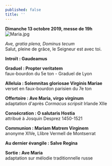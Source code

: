 ```yaml
---
published: false
title: ''
---
```

**Dimanche 13 octobre 2019, messe de 19h**  
![Maria.jpg]({{site.baseurl}}/images/Maria.jpg)

*Ave, gratia plena, Dominus tecum*  
Salut, pleine de grâce, le Seigneur est avec toi.

**Introït : Gaudeamus**

**Graduel : Propter veritatem**  
faux-bourdon du 5e ton - Graduel de Lyon

**Alleluia : Solemnitas gloriosae Virginis Mariae**  
verset en faux-bourdon parisien du 7e ton

**Offertoire : Ave Maria, virgo virginum**  
adaptation d'après *Cormacus scripsit* Irlande XIIe

**Consécration : O salutaris Hostia**  
attribué à Josquin Desprez 1450-1521

**Communion : Mariam Matrem Virginem**  
anonyme XIVe, Llibre Vermell de Montserrat

**Au dernier évangile : Salve Regina**  

**Sortie : Ave Maria**  
adaptation sur mélodie traditionnelle russe